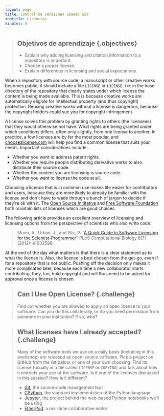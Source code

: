 ```yaml
---
layout: page
title: Control de versiones usando Git
subtitle: Licencias
minutes: 5
---
```

> ## Objetivos de aprendizaje {.objectives}
>
> *   Explain why adding licensing and citation information to a repository is important.
> *   Choose a proper license.
> *   Explain differences in licensing and social expectations.

When a repository with source code, a manuscript or other creative
works becomes public, it should include a file `LICENSE` or
`LICENSE.txt` in the base directory of the repository that clearly
states under which license the content is being made available. This
is because creative works are automatically eligible for intellectual
property (and thus copyright) protection. Reusing creative works
without a license is dangerous, because the copyright holders could
sue you for copyright infringement.

A license solves this problem by granting rights to others (the
licensees) that they would otherwise not have. What rights are being
granted under which conditions differs, often only slightly, from one
license to another. In practice, a few licenses are by far the most
popular, and [choosealicense.com](http://choosealicense.com/) will
help you find a common license that suits your needs.  Important
considerations include:

* Whether you want to address patent rights.
* Whether you require people distributing derivative works to also
  distribute their source code.
* Whether the content you are licensing is source code.
* Whether you want to license the code at all.

Choosing a licence that is in common use makes life easier for
contributors and users, because they are more likely to already be
familiar with the license and don't have to wade through a bunch of
jargon to decide if they're ok with it.  The [Open Source
Inititative](http://opensource.org/licenses) and [Free Software
Foundation](http://www.gnu.org/licenses/license-list.html) both
maintain lists of licenses which are good choices.

The following article provides an excellent overview of licensing and
licensing options from the perspective of scientists who also write
code:

> Morin, A., Urban, J., and Sliz, P. “[A Quick Guide to Software
> Licensing for the Scientist-Programmer](http://dx.doi.org/10.1371/journal.pcbi.1002598)” PLoS Computational Biology
> 8(7) (2012): e1002598.

At the end of the day what matters is that there is a clear statement
as to what the license is. Also, the license is best chosen from the
get-go, even if for a repository that is not public. Pushing off the
decision only makes it more complicated later, because each time a new
collaborator starts contributing, they, too, hold copyright and will
thus need to be asked for approval once a license is chosen.

> ## Can I Use Open License? {.challenge}
>
> Find out whether you are allowed to apply an open license to your software.
> Can you do this unilaterally,
> or do you need permission from someone in your institution?
> If so, who?

> ## What licenses have I already accepted? {.challenge}
>
> Many of the software tools we use on a daily basis (including in this workshop) are
> released as open-source software. Pick a project on GitHub from the list below, or
> one of your own choosing. Find its license (usually in a file called `LICENSE` or 
> `COPYING`) and talk about how it restricts your use of the software. Is it one of
> the licenses discussed in this session? How is it different?
> - [Git](https://github.com/git/git), the source-code management tool
> - [CPython](https://github.com/python/cpython), the standard implementation of the Python language
> - [Jupyter](https://github.com/jupyter), the project behind the web-based Python notebooks we'll be using
> - [EtherPad](https://github.com/ether/etherpad-lite), a real-time collaborative editor
